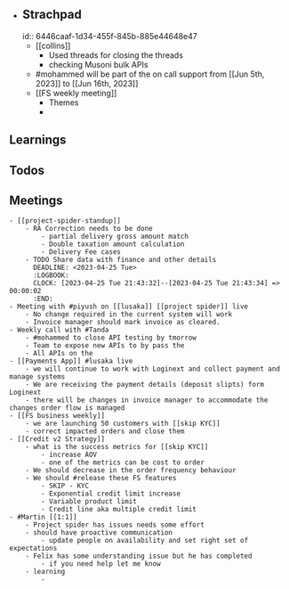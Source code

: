 - ## Strachpad
  id:: 6446caaf-1d34-455f-845b-885e44648e47
	- [[collins]]
		- Used threads for closing the threads
		- checking Musoni bulk APIs
	- #mohammed will be part of the on call support from [[Jun 5th, 2023]] to [[Jun 16th, 2023]]
	- [[FS weekly meeting]]
		- Themes
		-
## Learnings
## Todos
## Meetings
	- [[project-spider-standup]]
		- RA Correction needs to be done
			- partial delivery gross amount match
			- Double taxation amount calculation
			- Delivery Fee cases
		- TODO Share data with finance and other details
		  DEADLINE: <2023-04-25 Tue>
		  :LOGBOOK:
		  CLOCK: [2023-04-25 Tue 21:43:32]--[2023-04-25 Tue 21:43:34] =>  00:00:02
		  :END:
	- Meeting with #piyush on [[lusaka]] [[project spider]] live
		- No change required in the current system will work
		- Invoice manager should mark invoice as cleared.
	- Weekly call with #Tanda
		- #mohammed to close API testing by tmorrow
		- Team to expose new APIs to by pass the
		- All APIs on the
	- [[Payments App]] #lusaka live
		- we will continue to work with Loginext and collect payment and manage systems
		- We are receiving the payment details (deposit slipts) form Loginext
		- there will be changes in invoice manager to accommodate the changes order flow is managed
	- [[FS business weekly]]
		- we are launching 50 customers with [[skip KYC]]
		- correct impacted orders and close them
	- [[Credit v2 Strategy]]
		- what is the success metrics for [[skip KYC]]
			- increase AOV
			- one of the metrics can be cost to order
		- We should decrease in the order frequency behaviour
		- We should #release these FS features
			- SKIP - KYC
			- Exponential credit limit increase
			- Variable product limit
			- Credit line aka multiple credit limit
	- #Martin [[1:1]]
		- Project spider has issues needs some effort
		- should have proactive communication
			- update people on availability and set right set of expectations
		- Felix has some understanding issue but he has completed
			- if you need help let me know
		- learning
			-